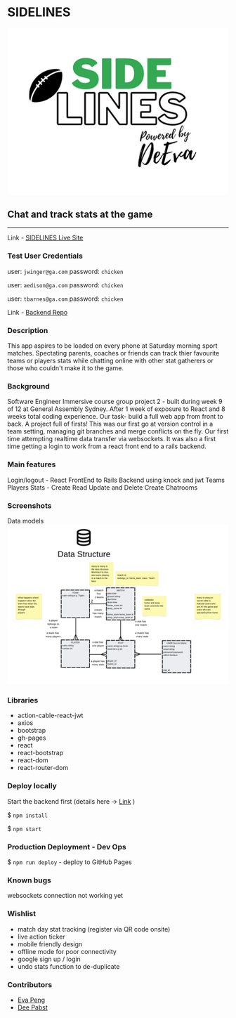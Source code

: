 # SIDELINES
![sidelines logo](src/images/sidelines_logo.png)

## Chat and track stats at the game
---

Link - [SIDELINES Live Site](https://deepabst.github.io/sideline-app-frontend/#/)

### Test User Credentials 
user: `jwinger@ga.com`
password: `chicken`

user: `aedison@ga.com`
password: `chicken`

user: `tbarnes@ga.com`
password: `chicken`

Link - [Backend Repo](https://github.com/rainpyr/real-time-chat)

### Description
This app aspires to be loaded on every phone at Saturday morning sport matches. Spectating parents, coaches or friends can track thier favourite teams or players stats while chatting online with other stat gatherers or those who couldn't make it to the game.

### Background

Software Engineer Immersive course group project 2 - built during week 9 of 12 at General Assembly Sydney. After 1 week of exposure to React and 8 weeks total coding experience.
Our task- build a full web app from front to back.
A project full of firsts! This was our first go at version control in a team setting, managing git branches and merge conflicts on the fly. Our first time attempting realtime data transfer via websockets. It was also a first time getting a login to work from a react front end to a rails backend.

### Main features
Login/logout - React FrontEnd to Rails Backend using knock and jwt
Teams Players Stats - Create Read Update and Delete
Create Chatrooms

### Screenshots
Data models
![data structure diagram](src/images/data_structure.png)

### Libraries
- action-cable-react-jwt
- axios
- bootstrap
- gh-pages
- react
- react-bootstrap
- react-dom
- react-router-dom

### Deploy locally

Start the backend first (details here -> [Link](https://github.com/rainpyr/real-time-chat) )

$ `npm install`

$ `npm start`


### Production Deployment - Dev Ops

$ `npm run deploy` - deploy to GitHub Pages

### Known bugs
websockets connection not working yet

### Wishlist
- match day stat tracking (register via QR code onsite)
- live action ticker
- mobile friendly design
- offline mode for poor connectivity
- google sign up / login
- undo stats function to de-duplicate

### Contributors
- [Eva Peng](https://github.com/rainpyr)
- [Dee Pabst](https://github.com/deepabst)
